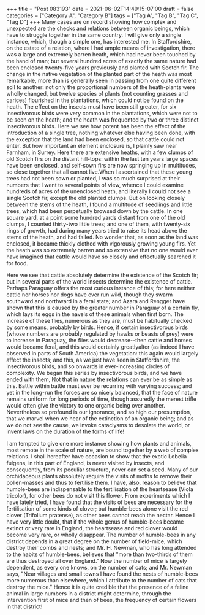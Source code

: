 +++
title = "Post 083193"
date = 2021-06-02T14:49:15-07:00
draft = false
categories = ["Category A", "Category B"]
tags = ["Tag A", "Tag B", "Tag C", "Tag D"]
+++
Many cases are on record showing how complex and unexpected are the checks and relations between organic beings, which have to struggle together in the same country. I will give only a single instance, which, though a simple one, has interested me. In Staffordshire, on the estate of a relation, where I had ample means of investigation, there was a large and extremely barren heath, which had never been touched by the hand of man; but several hundred acres of exactly the same nature had been enclosed twenty-five years previously and planted with Scotch fir. The change in the native vegetation of the planted part of the heath was most remarkable, more than is generally seen in passing from one quite different soil to another: not only the proportional numbers of the heath-plants were wholly changed, but twelve species of plants (not counting grasses and carices) flourished in the plantations, which could not be found on the heath. The effect on the insects must have been still greater, for six insectivorous birds were very common in the plantations, which were not to be seen on the heath; and the heath was frequented by two or three distinct insectivorous birds. Here we see how potent has been the effect of the introduction of a single tree, nothing whatever else having been done, with the exception that the land had been enclosed, so that cattle could not enter. But how important an element enclosure is, I plainly saw near Farnham, in Surrey. Here there are extensive heaths, with a few clumps of old Scotch firs on the distant hill-tops: within the last ten years large spaces have been enclosed, and self-sown firs are now springing up in multitudes, so close together that all cannot live.When I ascertained that these young trees had not been sown or planted, I was so much surprised at their numbers that I went to several points of view, whence I could examine hundreds of acres of the unenclosed heath, and literally I could not see a single Scotch fir, except the old planted clumps. But on looking closely between the stems of the heath, I found a multitude of seedlings and little trees, which had been perpetually browsed down by the cattle. In one square yard, at a point some hundred yards distant from one of the old clumps, I counted thirty-two little trees; and one of them, with twenty-six rings of growth, had during many years tried to raise its head above the stems of the heath, and had failed. No wonder that, as soon as the land was enclosed, it became thickly clothed with vigorously growing young firs. Yet the heath was so extremely barren and so extensive that no one would ever have imagined that cattle would have so closely and effectually searched it for food.

Here we see that cattle absolutely determine the existence of the Scotch fir; but in several parts of the world insects determine the existence of cattle. Perhaps Paraguay offers the most curious instance of this; for here neither cattle nor horses nor dogs have ever run wild, though they swarm southward and northward in a feral state; and Azara and Rengger have shown that this is caused by the greater number in Paraguay of a certain fly, which lays its eggs in the navels of these animals when first born. The increase of these flies, numerous as they are, must be habitually checked by some means, probably by birds. Hence, if certain insectivorous birds (whose numbers are probably regulated by hawks or beasts of prey) were to increase in Paraguay, the flies would decrease--then cattle and horses would became feral, and this would certainly greatlyalter (as indeed I have observed in parts of South America) the vegetation: this again would largely affect the insects; and this, as we just have seen in Staffordshire, the insectivorous birds, and so onwards in ever-increasing circles of complexity. We began this series by insectivorous birds, and we have ended with them, Not that in nature the relations can ever be as simple as this. Battle within battle must ever be recurring with varying success; and yet in the long-run the forces are so nicely balanced, that the face of nature remains uniform for long periods of time, though assuredly the merest trifle would often give the victory to one organic being over another. Nevertheless so profound is our ignorance, and so high our presumption, that we marvel when we hear of the extinction of an organic being; and as we do not see the cause, we invoke cataclysms to desolate the world, or invent laws on the duration of the forms of life!

I am tempted to give one more instance showing how plants and animals, most remote in the scale of nature, are bound together by a web of complex relations. I shall hereafter have occasion to show that the exotic Lobelia fulgens, in this part of England, is never visited by insects, and consequently, from its peculiar structure, never can set a seed. Many of our orchidaceous plants absolutely require the visits of moths to remove their pollen-masses and thus to fertilise them. I have, also, reason to believe that humble-bees are indispensable to the fertilisation of the heartsease (Viola tricolor), for other bees do not visit this flower. From experiments which I have lately tried, I have found that the visits of bees are necessary for the fertilisation of some kinds of clover; but humble-bees alone visit the red clover (Trifolium pratense), as other bees cannot reach the nectar. Hence I have very little doubt, that if the whole genus of humble-bees became extinct or very rare in England, the heartsease and red clover would become very rare, or wholly disappear. The number of humble-bees in any district depends in a great degree on the number of field-mice, which destroy their combs and nests; and Mr. H. Newman, who has long attended to the habits of humble-bees, believes that "more than two-thirds of them are thus destroyed all over England." Now the number of mice is largely dependent, as every one knows, on the number of cats; and Mr. Newman says, "Near villages and small towns I have found the nests of humble-bees more numerous than elsewhere, which I attribute to the number of cats that destroy the mice." Hence it is quite credible that the presence of a feline animal in large numbers in a district might determine, through the intervention first of mice and then of bees, the frequency of certain flowers in that district!
